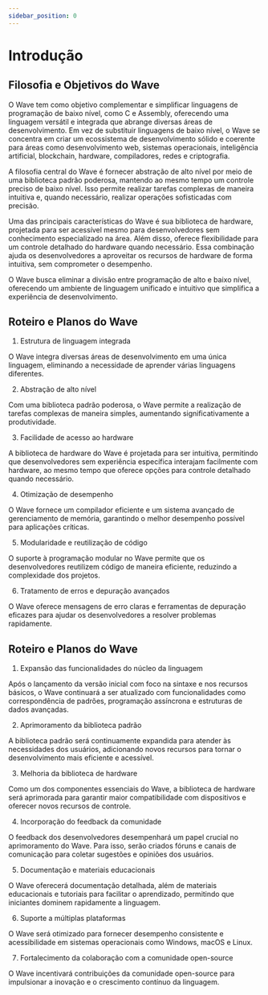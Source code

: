 ```yaml
---
sidebar_position: 0
---
```


# Introdução
## Filosofia e Objetivos do Wave
O Wave tem como objetivo complementar e simplificar linguagens de programação de baixo nível, como C e Assembly, oferecendo uma linguagem versátil e integrada que abrange diversas áreas de desenvolvimento. Em vez de substituir linguagens de baixo nível, o Wave se concentra em criar um ecossistema de desenvolvimento sólido e coerente para áreas como desenvolvimento web, sistemas operacionais, inteligência artificial, blockchain, hardware, compiladores, redes e criptografia.

A filosofia central do Wave é fornecer abstração de alto nível por meio de uma biblioteca padrão poderosa, mantendo ao mesmo tempo um controle preciso de baixo nível. Isso permite realizar tarefas complexas de maneira intuitiva e, quando necessário, realizar operações sofisticadas com precisão.

Uma das principais características do Wave é sua biblioteca de hardware, projetada para ser acessível mesmo para desenvolvedores sem conhecimento especializado na área. Além disso, oferece flexibilidade para um controle detalhado do hardware quando necessário. Essa combinação ajuda os desenvolvedores a aproveitar os recursos de hardware de forma intuitiva, sem comprometer o desempenho.

O Wave busca eliminar a divisão entre programação de alto e baixo nível, oferecendo um ambiente de linguagem unificado e intuitivo que simplifica a experiência de desenvolvimento.

## Roteiro e Planos do Wave
1. Estrutura de linguagem integrada

O Wave integra diversas áreas de desenvolvimento em uma única linguagem, eliminando a necessidade de aprender várias linguagens diferentes.

2. Abstração de alto nível

Com uma biblioteca padrão poderosa, o Wave permite a realização de tarefas complexas de maneira simples, aumentando significativamente a produtividade.

3. Facilidade de acesso ao hardware

A biblioteca de hardware do Wave é projetada para ser intuitiva, permitindo que desenvolvedores sem experiência específica interajam facilmente com hardware, ao mesmo tempo que oferece opções para controle detalhado quando necessário.

4. Otimização de desempenho

O Wave fornece um compilador eficiente e um sistema avançado de gerenciamento de memória, garantindo o melhor desempenho possível para aplicações críticas.

5. Modularidade e reutilização de código

O suporte à programação modular no Wave permite que os desenvolvedores reutilizem código de maneira eficiente, reduzindo a complexidade dos projetos.

6. Tratamento de erros e depuração avançados

O Wave oferece mensagens de erro claras e ferramentas de depuração eficazes para ajudar os desenvolvedores a resolver problemas rapidamente.

## Roteiro e Planos do Wave
1. Expansão das funcionalidades do núcleo da linguagem

Após o lançamento da versão inicial com foco na sintaxe e nos recursos básicos, o Wave continuará a ser atualizado com funcionalidades como correspondência de padrões, programação assíncrona e estruturas de dados avançadas.

2. Aprimoramento da biblioteca padrão

A biblioteca padrão será continuamente expandida para atender às necessidades dos usuários, adicionando novos recursos para tornar o desenvolvimento mais eficiente e acessível.

3. Melhoria da biblioteca de hardware

Como um dos componentes essenciais do Wave, a biblioteca de hardware será aprimorada para garantir maior compatibilidade com dispositivos e oferecer novos recursos de controle.

4. Incorporação do feedback da comunidade

O feedback dos desenvolvedores desempenhará um papel crucial no aprimoramento do Wave. Para isso, serão criados fóruns e canais de comunicação para coletar sugestões e opiniões dos usuários.

5. Documentação e materiais educacionais

O Wave oferecerá documentação detalhada, além de materiais educacionais e tutoriais para facilitar o aprendizado, permitindo que iniciantes dominem rapidamente a linguagem.

6. Suporte a múltiplas plataformas

O Wave será otimizado para fornecer desempenho consistente e acessibilidade em sistemas operacionais como Windows, macOS e Linux.

7. Fortalecimento da colaboração com a comunidade open-source

O Wave incentivará contribuições da comunidade open-source para impulsionar a inovação e o crescimento contínuo da linguagem.